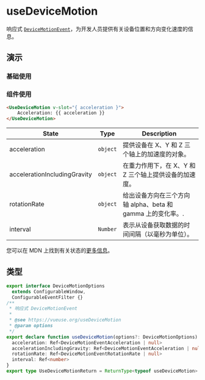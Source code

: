 # useDeviceMotion

响应式 [`DeviceMotionEvent`](https://developer.mozilla.org/zh-CN/docs/Web/API/DeviceMotionEvent)，为开发人员提供有关设备位置和方向变化速度的信息。

## 演示

### 基础使用

<demo src="./demo.vue" title="useDeviceMotion" desc=""></demo>

### 组件使用

```html
<UseDeviceMotion v-slot="{ acceleration }">
    Acceleration: {{ acceleration }}
</UseDeviceMotion>
```

| State   | Type     | Description                                  |
| ---------| -------- |----------------------------------------------|
| acceleration  | `object` | 提供设备在 X、Y 和 Z 三个轴上的加速度的对象。                   |
| accelerationIncludingGravity | `object` | 在重力作用下，在 X、Y 和 Z 三个轴上提供设备的加速度。          |
| rotationRate                 | `object` |给出设备方向在三个方向轴 alpha、beta 和 gamma 上的变化率。. |
| interval                     | `Number` | 表示从设备获取数据的时间间隔（以毫秒为单位）。                      |

您可以在 MDN 上找到有关状态的[更多信息](https://developer.mozilla.org/zh-CN/docs/Web/API/DeviceMotionEvent)。

## 类型

```ts
export interface DeviceMotionOptions
  extends ConfigurableWindow,
  ConfigurableEventFilter {}
/**
 * 响应式 DeviceMotionEvent
 *
 * @see https://vueuse.org/useDeviceMotion
 * @param options
 */
export declare function useDeviceMotion(options?: DeviceMotionOptions): {
  acceleration: Ref<DeviceMotionEventAcceleration | null>
  accelerationIncludingGravity: Ref<DeviceMotionEventAcceleration | null>
  rotationRate: Ref<DeviceMotionEventRotationRate | null>
  interval: Ref<number>
}
export type UseDeviceMotionReturn = ReturnType<typeof useDeviceMotion>
```
